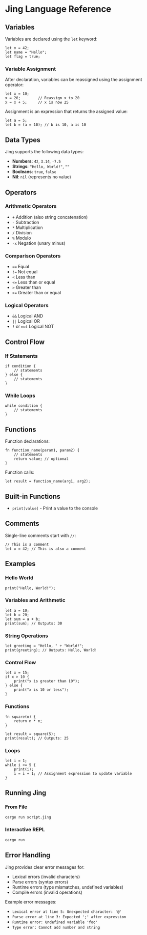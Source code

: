 # Jing Language Reference

## Variables

Variables are declared using the `let` keyword:

```jing
let x = 42;
let name = "Hello";
let flag = true;
```

### Variable Assignment

After declaration, variables can be reassigned using the assignment operator:

```jing
let x = 10;
x = 20;        // Reassign x to 20
x = x + 5;     // x is now 25
```

Assignment is an expression that returns the assigned value:

```jing
let a = 5;
let b = (a = 10); // b is 10, a is 10
```

## Data Types

Jing supports the following data types:

- **Numbers**: `42`, `3.14`, `-7.5`
- **Strings**: `"Hello, World!"`, `""`
- **Booleans**: `true`, `false`
- **Nil**: `nil` (represents no value)

## Operators

### Arithmetic Operators
- `+` Addition (also string concatenation)
- `-` Subtraction
- `*` Multiplication
- `/` Division
- `%` Modulo
- `-x` Negation (unary minus)

### Comparison Operators
- `==` Equal
- `!=` Not equal
- `<` Less than
- `<=` Less than or equal
- `>` Greater than
- `>=` Greater than or equal

### Logical Operators
- `&&` Logical AND
- `||` Logical OR
- `!` or `not` Logical NOT

## Control Flow

### If Statements

```jing
if condition {
    // statements
} else {
    // statements
}
```

### While Loops

```jing
while condition {
    // statements
}
```

## Functions

Function declarations:

```jing
fn function_name(param1, param2) {
    // statements
    return value; // optional
}
```

Function calls:

```jing
let result = function_name(arg1, arg2);
```

## Built-in Functions

- `print(value)` - Print a value to the console

## Comments

Single-line comments start with `//`:

```jing
// This is a comment
let x = 42; // This is also a comment
```

## Examples

### Hello World
```jing
print("Hello, World!");
```

### Variables and Arithmetic
```jing
let a = 10;
let b = 20;
let sum = a + b;
print(sum); // Outputs: 30
```

### String Operations
```jing
let greeting = "Hello, " + "World!";
print(greeting); // Outputs: Hello, World!
```

### Control Flow
```jing
let x = 15;
if x > 10 {
    print("x is greater than 10");
} else {
    print("x is 10 or less");
}
```

### Functions
```jing
fn square(n) {
    return n * n;
}

let result = square(5);
print(result); // Outputs: 25
```

### Loops
```jing
let i = 1;
while i <= 5 {
    print(i);
    i = i + 1; // Assignment expression to update variable
}
```

## Running Jing

### From File
```bash
cargo run script.jing
```

### Interactive REPL
```bash
cargo run
```

## Error Handling

Jing provides clear error messages for:

- Lexical errors (invalid characters)
- Parse errors (syntax errors)
- Runtime errors (type mismatches, undefined variables)
- Compile errors (invalid operations)

Example error messages:
- `Lexical error at line 5: Unexpected character: '@'`
- `Parse error at line 3: Expected ';' after expression`
- `Runtime error: Undefined variable 'foo'`
- `Type error: Cannot add number and string`
